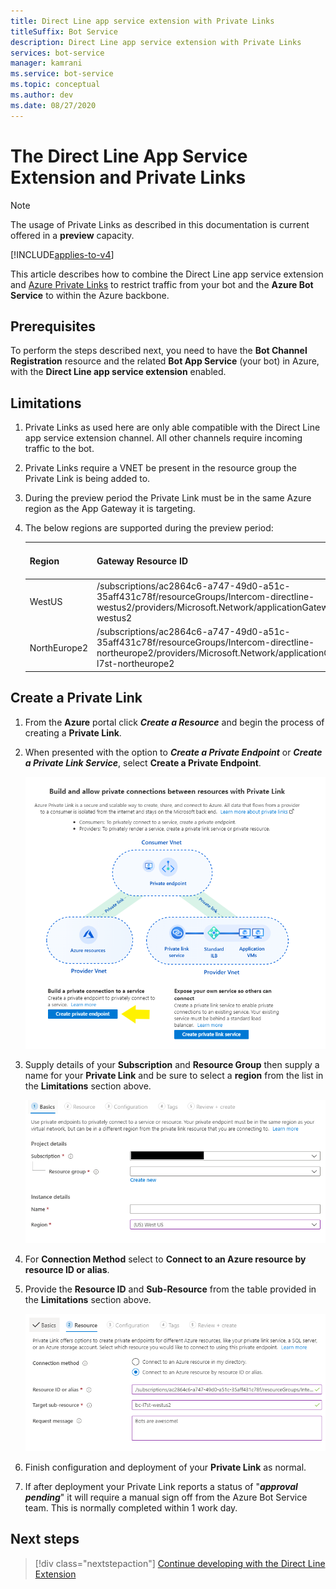 ```yaml
---
title: Direct Line app service extension with Private Links
titleSuffix: Bot Service
description: Direct Line app service extension with Private Links
services: bot-service
manager: kamrani
ms.service: bot-service
ms.topic: conceptual
ms.author: dev
ms.date: 08/27/2020
---
```


# The Direct Line App Service Extension and Private Links

> [!NOTE]
> The usage of Private Links as described in this documentation is current offered in a **preview** capacity.

[!INCLUDE[applies-to-v4](includes/applies-to.md)]

This article describes how to combine the Direct Line app service extension and [Azure Private Links](https://azure.microsoft.com/en-us/services/private-link/) to restrict traffic from your bot and the **Azure Bot Service** to within the Azure backbone.


## Prerequisites

To perform the steps described next, you need to have the **Bot Channel Registration** resource and the related **Bot App Service** (your bot) in Azure, with the **Direct Line app service extension** enabled.

## Limitations

1. Private Links as used here are only able compatible with the Direct Line app service extension channel. All other channels require incoming traffic to the bot.
1. Private Links require a VNET be present in the resource group the Private Link is being added to.
1. During the preview period the Private Link must be in the same Azure region as the App Gateway it is targeting.
1. The below regions are supported during the preview period:

    |Region|Gateway Resource ID|Sub-Resource Name|
    |---|---|---|
    |WestUS|/subscriptions/ac2864c6-a747-49d0-a51c-35aff431c78f/resourceGroups/Intercom-directline-westus2/providers/Microsoft.Network/applicationGateways/bc-l7st-westus2|bc-l7st-westus2|
    |NorthEurope2|/subscriptions/ac2864c6-a747-49d0-a51c-35aff431c78f/resourceGroups/Intercom-directline-northeurope2/providers/Microsoft.Network/applicationGateways/bc-l7st-northeurope2|bc-l7st-northeurope2|

## Create a Private Link

1. From the **Azure** portal click ***Create a Resource*** and begin the process of creating a **Private Link**.
1. When presented with the option to ***Create a Private Endpoint*** or ***Create a Private Link Service***, select **Create a Private Endpoint**.

    ![Create a Private Link](./media/private-links/private-endpoint-create.png)
1. Supply details of your **Subscription** and **Resource Group** then supply a name for your **Private Link** and be sure to select a **region** from the list in the **Limitations** section above.

    ![Configure Basic Private Link](./media/private-links/private-link-basic.PNG)
1. For **Connection Method** select to **Connect to an Azure resource by resource ID or alias**.
1. Provide the **Resource ID** and **Sub-Resource** from the table provided in the **Limitations** section above.

    ![Configure Rousource for Private Link](./media/private-links/private-link-resource.PNG)
1. Finish configuration and deployment of your **Private Link** as normal.
1. If after deployment your Private Link reports a status of "***approval pending***" it will require a manual sign off from the Azure Bot Service team. This is normally completed within 1 work day.



## Next steps

> [!div class="nextstepaction"]
> [Continue developing with the Direct Line Extension](./bot-service-channel-directline-extension.md)
